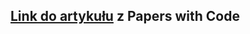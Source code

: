 ## [Link do artykułu](https://paperswithcode.com/paper/sparse-r-cnn-end-to-end-object-detection-with) z Papers with Code 
